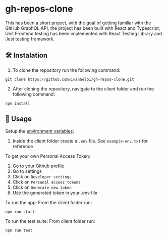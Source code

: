 # gh-repos-clone

This has been a short project, with the goal of getting familiar with the GitHub GraphQL API, the project has been built with React and Typescript, Unit Frontend testing has been implemented with React Testing Library and Jest testing framework.

## 🛠 Instalation
1. To clone the repository run the following command:
  ```
  git clone https://github.com/IvanGelo1/gh-repos-clone.git
  ```
2. After cloning the repository, navigate to the client folder and run the following command:
```
npm install
```

## 🚀 Usage
Setup the [environment variables](https://medium.com/chingu/an-introduction-to-environment-variables-and-how-to-use-them-f602f66d15fa):
1. Inside the client folder create a `.env` file. See `example-env.txt` for reference

To get your own Personal Access Token:
  1. Go to your Github profile
  2. Go to settings
  3. Click on ```Developer settings```
  4. Click on ```Personal access tokens```
  5. Click on ```Generate new token```
  6. Use the generated token in your .env file

To run the app:
From the client folder run:
  ```
  npm run start
  ```

To run the test suite:
From client folder run:
  ```
  npm run test
  ```
